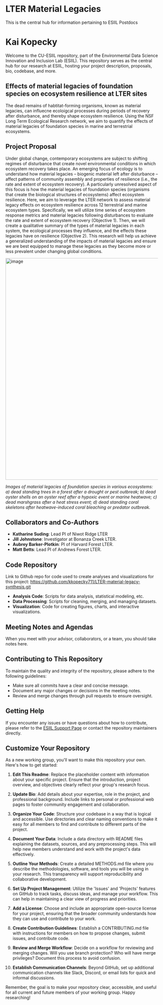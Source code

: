 # LTER Material Legacies
This is the central hub for information pertaining to ESIIL Postdocs

# Kai Kopecky

Welcome to the CU-ESIIL repository, part of the Environmental Data Science Innovation and Inclusion Lab (ESIIL). This repository serves as the central hub for our research at ESIIL, hosting your project description, proposals, bio, codebase, and more.

## Effects of material legacies of foundation species on ecosystem resilience at LTER sites
The dead remains of habtitat-forming organisms, known as material legacies, can influecne ecoloigcal processes during periods of recovery after disturbance, and thereby shape ecosystem resilience. Using the NSF Long Term Ecological Research network, we aim to quantify the effects of material legacies of foundation species in marine and terrestrial ecosystems.

## Project Proposal
Under global change, contemporary ecosystems are subject to shifting regimes of disturbance that create novel environmental conditions in which ecosystem recovery takes place. An emerging focus of ecology is to understand how material legacies – biogenic material left after disturbance – affect patterns of community assembly and properties of resilience (i.e., the rate and extent of ecosystem recovery). A particularly unresolved aspect of this focus is how the material legacies of foundation species (organisms that create the biological structures of ecosystems) affect ecosystem resilience. Here, we aim to leverage the LTER network to assess material legacy effects on ecosystem resilience across 12 terrestrial and marine ecosystem types. Specifically, we will utilize time series of ecosystem response metrics and material legacies following disturbances to evaluate the rate and extent of ecosystem recovery (Objective 1). Then, we will create a qualitative summary of the types of material legacies in each system, the ecological processes they influence, and the effects these legacies have on resilience (Objective 2). This research will help us achieve a generalized understanding of the impacts of material legacies and ensure we are best equipped to manage these legacies as they become more or less prevalent under changing global conditions.

<img width="730" alt="image" src="https://github.com/user-attachments/assets/a0164f1f-b4f4-40d5-b5a4-0610b35ae138">

*Images of material legacies of foundation species in various ecosystems: a) dead standing trees in a forest after a drought or pest outbreak; b) dead oyster shells on an oyster reef after a hypoxic event or marine heatwave; c) dead marshgrass after a heat stress event; d) dead standing coral skeletons after heatwave-induced coral bleaching or predator outbreak.*


## Collaborators and Co-Authors 

- **Katharine Suding**: Lead PI of Niwot Ridge LTER
- **Jill Johnstone**: Investigator at Bonanza Creek LTER.
- **Aubrey Barker-Plotkin**: PI of Harvard Forest LTER.
- **Matt Betts**: Lead PI of Andrews Forest LTER.

## Code Repository

Link to Github repo for code used to create analyses and visualizations for this project: https://github.com/kkopecky711/LTER-material-legacy-synthesis.git

- **Analysis Code**: Scripts for data analysis, statistical modeling, etc.
- **Data Processing**: Scripts for cleaning, merging, and managing datasets.
- **Visualization**: Code for creating figures, charts, and interactive visualizations.

## Meeting Notes and Agendas

When you meet with your advisor, collaborators, or a team, you should take notes here. 

## Contributing to This Repository

To maintain the quality and integrity of the repository, please adhere to the following guidelines:

- Make sure all commits have a clear and concise message.
- Document any major changes or decisions in the meeting notes.
- Review and merge changes through pull requests to ensure oversight.

## Getting Help

If you encounter any issues or have questions about how to contribute, please refer to the [ESIIL Support Page](https://esiil.org/support) or contact the repository maintainers directly.

## Customize Your Repository

As a new working group, you'll want to make this repository your own. Here's how to get started:

1. **Edit This Readme**: Replace the placeholder content with information about your specific project. Ensure that the introduction, project overview, and objectives clearly reflect your group's research focus.

2. **Update Bio**: Add details about your expertise, role in the project, and professional background. Include links to personal or professional web pages to foster community engagement and collaboration.

3. **Organize Your Code**: Structure your codebase in a way that is logical and accessible. Use directories and clear naming conventions to make it easy for all members to find and contribute to different parts of the project.

4. **Document Your Data**: Include a data directory with README files explaining the datasets, sources, and any preprocessing steps. This will help new members understand and work with the project's data effectively.

5. **Outline Your Methods**: Create a detailed METHODS.md file where you describe the methodologies, software, and tools you will be using in your research. This transparency will support reproducibility and collaborative development.

6. **Set Up Project Management**: Utilize the 'Issues' and 'Projects' features on GitHub to track tasks, discuss ideas, and manage your workflow. This can help in maintaining a clear view of progress and priorities.

7. **Add a License**: Choose and include an appropriate open-source license for your project, ensuring that the broader community understands how they can use and contribute to your work.

8. **Create Contribution Guidelines**: Establish a CONTRIBUTING.md file with instructions for members on how to propose changes, submit issues, and contribute code.

9. **Review and Merge Workflow**: Decide on a workflow for reviewing and merging changes. Will you use branch protection? Who will have merge privileges? Document this process to avoid confusion.

10. **Establish Communication Channels**: Beyond GitHub, set up additional communication channels like Slack, Discord, or email lists for quick and informal discussions.

Remember, the goal is to make your repository clear, accessible, and useful for all current and future members of your working group. Happy researching!

